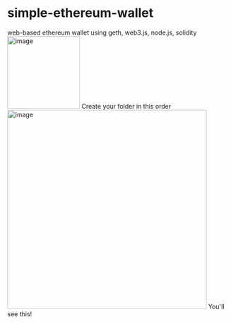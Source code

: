 # simple-ethereum-wallet
web-based ethereum wallet using geth, web3.js, node.js, solidity
<img width="164" alt="image" src="https://user-images.githubusercontent.com/57038561/171486403-4c68321d-9397-4b4b-82c8-440055d3085e.png">
Create your folder in this order
<img width="451" alt="image" src="https://user-images.githubusercontent.com/57038561/171486566-1b19257e-14b2-4793-bfca-ce25c4a33aa7.png">
You'll see this!
